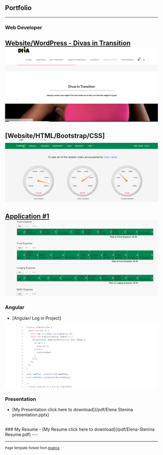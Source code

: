 ## Portfolio

---

### Web Developer 

[Website/WordPress - Divas in Transition](http://divasintransition.org/front-page/)
<img src="images/DivaInTransWebsite.PNG?raw=true"/>
<br>
---

[Website/HTML/Bootstrap/CSS]
<img src="images/WorkWebsite.PNG?raw=true"/>
<br>
---
[Application #1]()
<img src="images/ApplicationForm1.PNG?raw=true"/>
<br>
---

### Angular

- [Angular/ Log in Project]
<img src="images/angular.PNG?raw=true"/>
<br>

### Presentation
- [My Presentation click here to download](/pdf/Elena Stenina presentation.pptx)
<br>
### My Resume
- [My Resume click here to download](/pdf/Elena-Stenina Resume.pdf)
---




---
<p style="font-size:11px">Page template forked from <a href="https://github.com/evanca/quick-portfolio">evanca</a></p>
<!-- Remove above link if you don't want to attibute -->
